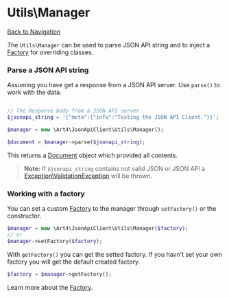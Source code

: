 # Utils\Manager
[Back to Navigation](README.md)

The `Utils\Manager` can be used to parse JSON API string and to inject a [Factory](utils-factory.md) for overriding classes.

### Parse a JSON API string

Assuming you have get a response from a JSON API server. Use `parse()` to work with the data.

```php

// The Response body from a JSON API server
$jsonapi_string = '{"meta":{"info":"Testing the JSON API Client."}}';

$manager = new \Art4\JsonApiClient\Utils\Manager();

$document = $manager->parse($jsonapi_string);
```

This returns a [Document](objects-document.md) object which provided all contents.

> **Note:** If `$jsonapi_string` contains not valid JSON or JSON API a [Exception\ValidationException](exception-introduction.md#exceptionvalidationexception) will be thrown.

### Working with a factory

You can set a custom [Factory](utils->factory.md) to the manager through `setFactory()` or the constructor.

```php
$manager = new \Art4\JsonApiClient\Utils\Manager($factory);
// or
$manager->setFactory($factory);
```

With `getFactory()` you can get the setted factory. If you havn't set your own factory you will get the default created factory.

```php
$factory = $manager->getFactory();
```

Learn more about the [Factory](utils-factory.md).
